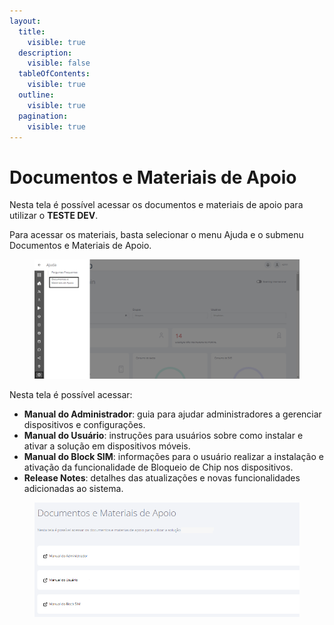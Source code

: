 ```yaml
---
layout:
  title:
    visible: true
  description:
    visible: false
  tableOfContents:
    visible: true
  outline:
    visible: true
  pagination:
    visible: true
---
```


# Documentos e Materiais de Apoio

Nesta tela é possível acessar os documentos e materiais de apoio para utilizar o **TESTE DEV**.

Para acessar os materiais, basta selecionar o menu Ajuda e o submenu Documentos e Materiais de Apoio.

<figure><img src="../../../.gitbook/assets/3 (2).png" alt=""><figcaption></figcaption></figure>

Nesta tela é possível acessar:

* **Manual do Administrador**: guia para ajudar administradores a gerenciar dispositivos e configurações.
* **Manual do Usuário**: instruções para usuários sobre como instalar e ativar a solução em dispositivos móveis.
* **Manual do Block SIM**: informações para o usuário realizar a instalação e ativação da funcionalidade de Bloqueio de Chip nos dispositivos.
* **Release Notes**: detalhes das atualizações e novas funcionalidades adicionadas ao sistema.

<figure><img src="../../../.gitbook/assets/image (2) (1) (1) (1) (1).png" alt=""><figcaption></figcaption></figure>
